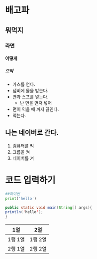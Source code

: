 # 배고파
## 뭐먹지
### 라면
#### 어떻게
##### 으악
- 가스를 연다.
- 냄비에 물을 받는다.
- 면과 스프를 넣는다.
  - 난 면을 먼저 넣어  
- 면이 익을 때 까지 끓인다.
- 먹는다.

## 나는 네이버로 간다.
1. 컴퓨터를 켜
2. 크롬을 켜
3. 네이버를 켜

# 코드 입력하기
```python
##파이썬
print('hello')
```

```java
public static void main(String[] args){
println('hello');
}
```
|1열|2열|
|----|----|
|1행 1열| 1행 2열|
|2행 1열| 2행 2열|
